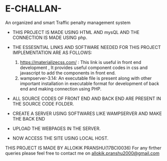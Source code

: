 # E-CHALLAN-
An organized and smart Traffic penalty management system


* THIS PROJECT IS MADE USING HTML AND mysQL AND THE CONNECTION IS MADE USING php.
* THE ESSESNTIAL LINKS AND SOFTWARE NEEDED FOR THIS PROJECT IMPLEMENTATION ARE AS FOLLOWS:
	1. https://materializecss.com/ : This link is useful in front end development , It provides useful component codes in css and javascript to 
                                 add the components in front end.
	2. wampserver-3.14: An executable file is present along with other important installation in executable format for development of back end 
 	                   and making connection using PHP.
 
* ALL SOURCE CODES OF FRONT END AND BACK END ARE PRESENT IN THE SOURCE CODE FOLDER.
* CREATE A SERVER USING SOFTWARES LIKE WAMPSERVER AND MAKE THE BACK END
* UPLOAD THE WEBPAGES IN THE SERVER.
* NOW ACCESS THE SITE USING LOCAL HOST.




THIS PROJECT IS MADE BY ALLOKIK PRANSHU(17BCI0036)
For any firther queries please feel free to contact me  on allokik.pranshu2000@gmail.com

